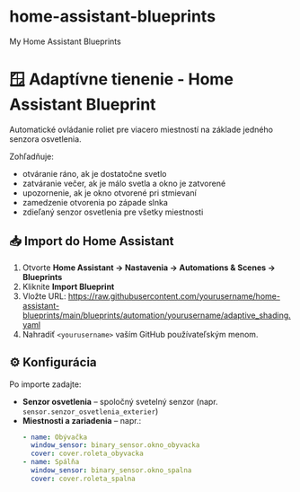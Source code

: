 # home-assistant-blueprints
My Home Assistant Blueprints
# 🪟 Adaptívne tienenie - Home Assistant Blueprint

Automatické ovládanie roliet pre viacero miestností na základe jedného senzora osvetlenia.

Zohľadňuje:
- otváranie ráno, ak je dostatočne svetlo
- zatváranie večer, ak je málo svetla a okno je zatvorené
- upozornenie, ak je okno otvorené pri stmievaní
- zamedzenie otvorenia po západe slnka
- zdieľaný senzor osvetlenia pre všetky miestnosti

## 📥 Import do Home Assistant

1. Otvorte **Home Assistant → Nastavenia → Automations & Scenes → Blueprints**
2. Kliknite **Import Blueprint**
3. Vložte URL: https://raw.githubusercontent.com/yourusername/home-assistant-blueprints/main/blueprints/automation/yourusername/adaptive_shading.yaml
4. Nahradiť `<yourusername>` vaším GitHub používateľským menom.

## ⚙️ Konfigurácia

Po importe zadajte:

- **Senzor osvetlenia** – spoločný svetelný senzor (napr. `sensor.senzor_osvetlenia_exterier`)
- **Miestnosti a zariadenia** – napr.:
  ```yaml
  - name: Obývačka
    window_sensor: binary_sensor.okno_obyvacka
    cover: cover.roleta_obyvacka
  - name: Spálňa
    window_sensor: binary_sensor.okno_spalna
    cover: cover.roleta_spalna

